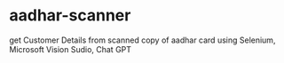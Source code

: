 # aadhar-scanner
get Customer Details from scanned copy of aadhar card using Selenium, Microsoft Vision Sudio, Chat GPT
